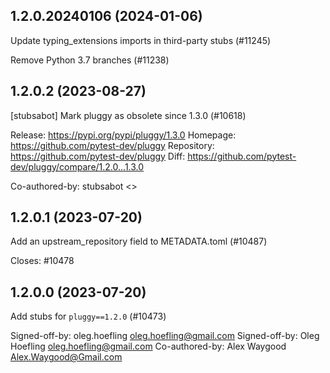 ## 1.2.0.20240106 (2024-01-06)

Update typing_extensions imports in third-party stubs (#11245)

Remove Python 3.7 branches (#11238)

## 1.2.0.2 (2023-08-27)

[stubsabot] Mark pluggy as obsolete since 1.3.0 (#10618)

Release: https://pypi.org/pypi/pluggy/1.3.0
Homepage: https://github.com/pytest-dev/pluggy
Repository: https://github.com/pytest-dev/pluggy
Diff: https://github.com/pytest-dev/pluggy/compare/1.2.0...1.3.0

Co-authored-by: stubsabot <>

## 1.2.0.1 (2023-07-20)

Add an upstream_repository field to METADATA.toml (#10487)

Closes: #10478

## 1.2.0.0 (2023-07-20)

Add stubs for `pluggy==1.2.0` (#10473)

Signed-off-by: oleg.hoefling <oleg.hoefling@gmail.com>
Signed-off-by: Oleg Hoefling <oleg.hoefling@gmail.com>
Co-authored-by: Alex Waygood <Alex.Waygood@Gmail.com>

